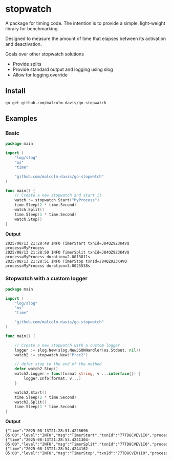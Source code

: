 # stopwatch

A  package for timing code. The intention is to provide a simple, light-weight library for benchmarking.

Designed to measure the amount of time that elapses between its activation and deactivation.

Goals over other stopwatch solutions
* Provide splits
* Provide standard output and logging using slog
* Allow for logging override

## Install
```
go get github.com/malcolm-davis/go-stopwatch
```

## Examples

### Basic

```go
package main

import (
    "log/slog"
    "os"
    "time"

    "github.com/malcolm-davis/go-stopwatch"
)

func main() {
    // Create a new stopwatch and start it
    watch := stopwatch.Start("MyProcess")
    time.Sleep(2 * time.Second)
    watch.Split()
    time.Sleep(1 * time.Second)
    watch.Stop()
}
```

**Output**
```
2025/08/13 21:28:48 INFO TimerStart txnId=J84QZ923K4VQ process=MyProcess
2025/08/13 21:28:50 INFO TimerSplit txnId=J84QZ923K4VQ process=MyProcess duration=2.0013811s
2025/08/13 21:28:51 INFO TimerStop txnId=J84QZ923K4VQ process=MyProcess duration=3.0025538s
```


### Stopwatch with a custom logger

```go
package main

import (
    "log/slog"
    "os"
    "time"

    "github.com/malcolm-davis/go-stopwatch"
)

func main() {

    // Create a new stopwatch with a custom logger
    logger := slog.New(slog.NewJSONHandler(os.Stdout, nil))
    watch2 := stopwatch.New("Proc2")

    // defer stop to the end of the method
    defer watch2.Stop()
    watch2.Logger = func(format string, v ...interface{}) {
        logger.Info(format, v...)
    }

    watch2.Start()
    time.Sleep(2 * time.Second)
    watch2.Split()
    time.Sleep(1 * time.Second)
}
```

**Output**
```
{"time":"2025-08-13T21:28:51.4226696-05:00","level":"INFO","msg":"TimerStart","txnId":"77TD8CVEV1I0","process":"Proc2"}
{"time":"2025-08-13T21:28:53.4241304-05:00","level":"INFO","msg":"TimerSplit","txnId":"77TD8CVEV1I0","process":"Proc2","duration":"2.0014608s"}
{"time":"2025-08-13T21:28:54.4244162-05:00","level":"INFO","msg":"TimerStop","txnId":"77TD8CVEV1I0","process":"Proc2","duration":"3.0017466s"}
```
